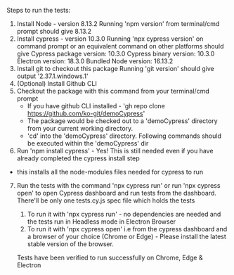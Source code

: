 Steps to run the tests:

1. Install Node - version 8.13.2
    Running 'npm version' from terminal/cmd prompt should give 8.13.2
2. Install cypress - version 10.3.0
    Running 'npx cypress version' on command prompt or an equivalent command on other platforms should give 
         Cypress package version: 10.3.0
        Cypress binary version: 10.3.0
        Electron version: 18.3.0
        Bundled Node version: 16.13.2
3. Install git to checkout this package
    Running 'git version' should give output '2.37.1.windows.1'
4. (Optional) Install Github CLI 
5. Checkout the package with this command from your terminal/cmd prompt
    - If you have github CLI installed - 'gh repo clone https://github.com/ko-git/demoCypress'
    - The package would be checked out to a 'demoCypress' directory from your current working directory. 
    - <Important> 'cd' into the 'demoCypress' directory. Following commands should be executed within the 'demoCypress' dir 
6. Run 'npm install cypress' - Yes! This is still needed even if you have already completed the cypress install step 
- this installs all the node-modules files needed for cypress to run
7. Run the tests with the command 'npx cypress run' or run 'npx cypress open' to open Cypress dashboard and run tests 
 from the dashboard. There'll be only one tests.cy.js spec file which holds the tests
   1. To run it with 'npx cypress run' - no dependencies are needed and the tests run in Headless mode in Electron Browser
   2. To run it with 'npx cypress open' i.e from the cypress dashboard and a browser of your choice (Chrome or Edge) - 
      Please install the latest stable version of the browser. 
      
   Tests have been verified to run successfully on Chrome, Edge & Electron
